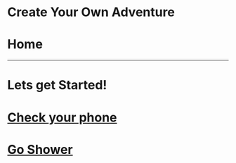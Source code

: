 # Create Your Own Adventure
# Home
---
# Lets get Started!
# [Check your phone](1st-task/1st-task.md)
# [Go Shower](2nd-task/2nd-task.md)
